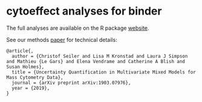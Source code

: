 # cytoeffect analyses for binder

The full analyses are available on the R package [website](https://christofseiler.github.io/cytoeffect/).

See our methods [paper](https://arxiv.org/abs/1903.07976) for technical details:

```
@article{,
  author = {Christof Seiler and Lisa M Kronstad and Laura J Simpson and Mathieu {Le Gars} and Elena Vendrame and Catherine A Blish and Susan Holmes},
  title = {Uncertainty Quantification in Multivariate Mixed Models for Mass Cytometry Data},
  journal = {arXiv preprint arXiv:1903.07976},
  year = {2019},
}
```

